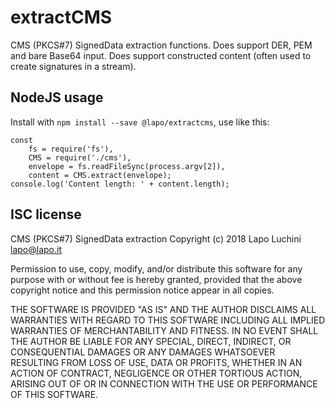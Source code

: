 extractCMS
==========

CMS (PKCS#7) SignedData extraction functions.
Does support DER, PEM and bare Base64 input.
Does support constructed content (often used to create signatures in a stream).

NodeJS usage
------------

Install with `npm install --save @lapo/extractcms`, use like this:

    const
        fs = require('fs'),
        CMS = require('./cms'),
        envelope = fs.readFileSync(process.argv[2]),
        content = CMS.extract(envelope);
    console.log('Content length: ' + content.length);

ISC license
-----------

CMS (PKCS#7) SignedData extraction Copyright (c) 2018 Lapo Luchini <lapo@lapo.it>

Permission to use, copy, modify, and/or distribute this software for any purpose with or without fee is hereby granted, provided that the above copyright notice and this permission notice appear in all copies.

THE SOFTWARE IS PROVIDED "AS IS" AND THE AUTHOR DISCLAIMS ALL WARRANTIES WITH REGARD TO THIS SOFTWARE INCLUDING ALL IMPLIED WARRANTIES OF MERCHANTABILITY AND FITNESS. IN NO EVENT SHALL THE AUTHOR BE LIABLE FOR ANY SPECIAL, DIRECT, INDIRECT, OR CONSEQUENTIAL DAMAGES OR ANY DAMAGES WHATSOEVER RESULTING FROM LOSS OF USE, DATA OR PROFITS, WHETHER IN AN ACTION OF CONTRACT, NEGLIGENCE OR OTHER TORTIOUS ACTION, ARISING OUT OF OR IN CONNECTION WITH THE USE OR PERFORMANCE OF THIS SOFTWARE.
